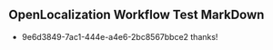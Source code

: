 ## OpenLocalization Workflow Test MarkDown
* 9e6d3849-7ac1-444e-a4e6-2bc8567bbce2 
thanks!<!--HONumber=Mar16_HO2-->
